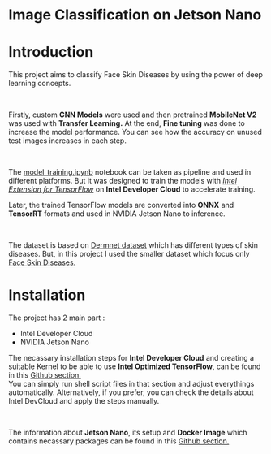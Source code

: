 # Image Classification on Jetson Nano
# Introduction

This project aims to classify Face Skin Diseases by using the power of deep learning concepts.

</br>

Firstly, custom **CNN Models** were used and then pretrained **MobileNet V2** was used with **Transfer Learning.** At the end, **Fine tuning** was done to increase the model performance. You can see how the accuracy on unused test images increases in each step.

</br>

The [model_training.ipynb](XXX) notebook can be taken as pipeline and used in different platforms. But it was designed to train the models with [*Intel Extension for TensorFlow*](https://intel.github.io/intel-extension-for-tensorflow/latest/get_started.html) on **Intel Developer Cloud** to accelerate training.

Later, the trained TensorFlow models are converted into **ONNX** and **TensorRT** formats and used in NVIDIA Jetson Nano to inference.

</br>

The dataset is based on [Dermnet dataset](https://www.kaggle.com/code/gauravduttakiit/class-dataset-face-skin-diseases/input) which has different types of skin diseases. But, in this project I used the smaller dataset which focus only [Face Skin Diseases.](https://www.kaggle.com/datasets/shubhamgoel27/dermnet)





# Installation
The project has 2 main part :  
- Intel Developer Cloud
- NVIDIA Jetson Nano

The necassary installation steps for **Intel Developer Cloud** and creating a suitable Kernel to be able to use **Intel Optimized TensorFlow**, can be found in this [Github section.](sections/installation_intel.md)  
You can simply run shell script files in that section and adjust everythings automatically. Alternatively, if you prefer, you can check the details about Intel DevCloud and apply the steps manually.

</br>

The information about **Jetson Nano**, its setup and **Docker Image** which contains necassary packages can be found in this [Github section.](XXX)
